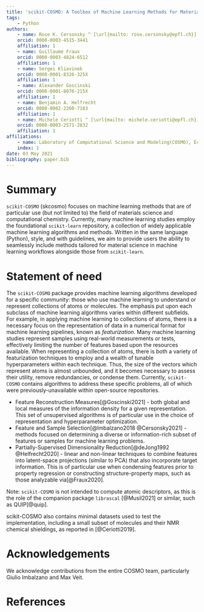 ```yaml
---
title: 'scikit-COSMO: A Toolbox of Machine Learning Methods for Materials Science'
tags:
    - Python
authors:
    - name: Rose K. Cersonsky ^ [\url{mailto: rose.cersonsky@epfl.ch}]
    orcid: 0000-0003-4515-3441
    affiliation: 1
    - name: Guillaume Fraux
    orcid: 0000-0003-4824-6512
    affiliation: 1
    - name: Sergei Kliavinek
    orcid: 0000-0001-8326-325X
    affiliation: 1
    - name: Alexander Goscinski
    orcid: 0000-0001-8076-215X
    affiliation: 1
    - name: Benjamin A. Helfrecht
    orcid: 0000-0002-2260-7183
    affiliation: 1
    - name: Michele Ceriotti ^ [\url{mailto: michele.ceriotti@epfl.ch}]
    orcid: 0000-0003-2571-2832
    affiliation: 1
affiliations:
    - name: Laboratory of Computational Science and Modeling(COSMO), École Polytechnique Fédérale de Lausanne(EPFL), Lausanne, Switzerland
    index: 1
date: 03 May 2021
bibliography: paper.bib
---
```


# Summary

`scikit-COSMO` (skcosmo) focuses on machine learning methods that are of particular use (but not limited to) the field of materials science and computational chemistry. Currently, many
machine learning studies employ the foundational `scikit-learn` repository, a
collection of widely applicable machine learning algorithms and methods.
Written in the same language (Python), style, and with guidelines, we aim to provide
users the ability to seamlessly include methods tailored for material science in machine learning
workflows alongside those from `scikit-learn`.

# Statement of need

The `scikit-COSMO` package provides machine learning algorithms developed for a specific
community: those who use machine learning to understand or represent collections
of atoms or molecules. The emphasis put upon each subclass of machine learning
algorithms varies within different subfields. For example, in applying machine
learning to collections of atoms, there is a necessary focus on the
representation of data in a numerical format for machine learning pipelines,
known as _featurization_. Many machine learning studies represent samples using
real-world measurements or tests, effectively limiting the number of features
based upon the resources available. When representing a collection of atoms,
there is both a variety of featurization techniques to employ and a wealth of
tunable hyperparameters within each technique. Thus, the size of the vectors
which represent atoms is almost unbounded, and it becomes necessary to assess
their utility, remove redundancies, or condense them. Currently, `scikit-COSMO`
contains algorithms to address these specific problems, all of which were
previously-unavailable within open-source repositories.

- Feature Reconstruction Measures[@Goscinski2021] - both global and local measures
of the information density for a given representation. This set of
unsupervised algorithms is of particular use in the choice of representation
and hyperparameter optimization.
- Feature and Sample Selection[@Imbalzano2018
                               @Cersonsky2021] - methods focused on determining
a diverse or information-rich subset of features or samples for machine
learning problems.
- Partially-Supervised Dimensionality Reduction[@deJong1992
                                                @Helfrecht2020] - linear and
non-linear techniques to combine features into latent-space projections
(similar to PCA) that also incorporate target information. This is of particular
use when condensing features prior to property regression or constructing
structure-property maps, such as those analyzable via[@Fraux2020].

Note: `scikit-COSMO` is not intended to compute atomic descriptors, as this is
the role of the companion package `librascal` [@Musil2021] or similar, such as
QUIP[@quip].

scikit-COSMO also contains minimal datasets used to test the implementation, including a small
subset of molecules and their NMR chemical shieldings, as reported in [@Ceriotti2019].

# Acknowledgements

We acknowledge contributions from the entire COSMO team, particularly
Giulio Imbalzano and Max Veit.

# References

